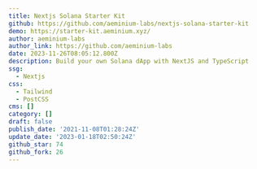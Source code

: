 ```yaml
---
title: Nextjs Solana Starter Kit
github: https://github.com/aeminium-labs/nextjs-solana-starter-kit
demo: https://starter-kit.aeminium.xyz/
author: aeminium-labs
author_link: https://github.com/aeminium-labs
date: 2023-11-26T08:05:12.800Z
description: Build your own Solana dApp with NextJS and TypeScript
ssg:
  - Nextjs
css:
  - Tailwind
  - PostCSS
cms: []
category: []
draft: false
publish_date: '2021-11-08T01:28:24Z'
update_date: '2023-01-18T02:50:24Z'
github_star: 74
github_fork: 26
---
```

